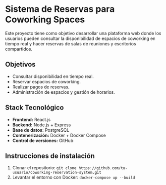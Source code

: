 # Sistema de Reservas para Coworking Spaces

Este proyecto tiene como objetivo desarrollar una plataforma web donde los usuarios pueden consultar la disponibilidad de espacios de coworking en tiempo real y hacer reservas de salas de reuniones y escritorios compartidos.

## Objetivos
- Consultar disponibilidad en tiempo real.
- Reservar espacios de coworking.
- Realizar pagos de reservas.
- Administración de espacios y gestión de horarios.

## Stack Tecnológico
- **Frontend:** React.js
- **Backend:** Node.js + Express
- **Base de datos:** PostgreSQL
- **Contenerización:** Docker + Docker Compose
- **Control de versiones:** GitHub

## Instrucciones de instalación
1. Clonar el repositorio: `git clone https://github.com/tu-usuario/coworking-reservation-system.git`
2. Levantar el entorno con Docker: `docker-compose up --build`
